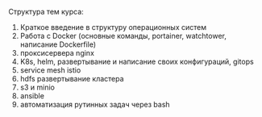Структура тем курса:
1) Краткое введение в структуру операционных систем 
2) Работа с Docker (основные команды, portainer, watchtower, написание Dockerfile)
3) проксисервера nginx
4) K8s, helm, развертывание и написание своих конфигураций, gitops
5) service mesh istio
6) hdfs развертывание кластера 
7)  s3  и minio
8) ansible
9) автоматизация рутинных задач через bash 